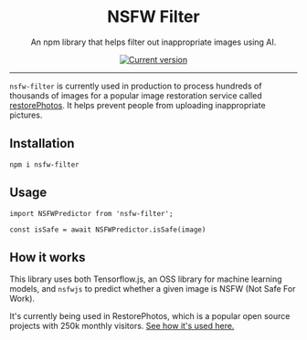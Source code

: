 <div align="center">
  <div>
    <h1 align="center">NSFW Filter</h1>
  </div>
	<p>An npm library that helps filter out inappropriate images using AI.

<a href="https://www.npmjs.com/package/nsfw-filter"><img src="https://img.shields.io/npm/v/nsfw-filter" alt="Current version"></a>

</div>

---

`nsfw-filter` is currently used in production to process hundreds of thousands of images for a popular image restoration service called <a href="https://www.restorephotos.io/">restorePhotos</a>. It helps prevent people from uploading inappropriate pictures.

## Installation

`npm i nsfw-filter`

## Usage

```
import NSFWPredictor from 'nsfw-filter';

const isSafe = await NSFWPredictor.isSafe(image)

```

## How it works

This library uses both Tensorflow.js, an OSS library for machine learning models, and `nsfwjs` to predict whether a given image is NSFW (Not Safe For Work).

It's currently being used in RestorePhotos, which is a popular open source projects with 250k monthly visitors. [See how it's used here.](https://github.com/Nutlope/restorePhotos/blob/main/pages/restore.tsx#L45)

